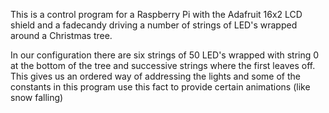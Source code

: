 This is a control program for a Raspberry Pi with the Adafruit 16x2
LCD shield and a fadecandy driving a number of strings of LED's
wrapped around a Christmas tree.

In our configuration there are six strings of 50 LED's wrapped with
string 0 at the bottom of the tree and successive strings where the
first leaves off. This gives us an ordered way of addressing the
lights and some of the constants in this program use this fact to
provide certain animations (like snow falling)

